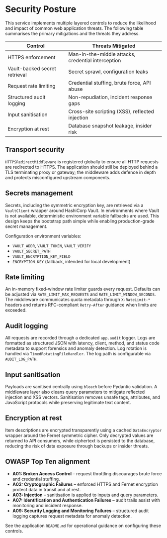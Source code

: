 # Security Posture

This service implements multiple layered controls to reduce the likelihood and
impact of common web application threats. The following table summarises the
primary mitigations and the threats they address.

| Control | Threats Mitigated |
| --- | --- |
| HTTPS enforcement | Man-in-the-middle attacks, credential interception |
| Vault-backed secret retrieval | Secret sprawl, configuration leaks |
| Request rate limiting | Credential stuffing, brute force, API abuse |
| Structured audit logging | Non-repudiation, incident response gaps |
| Input sanitisation | Cross-site scripting (XSS), reflected injection |
| Encryption at rest | Database snapshot leakage, insider risk |

## Transport security

`HTTPSRedirectMiddleware` is registered globally to ensure all HTTP requests are
redirected to HTTPS. The application should still be deployed behind a TLS
terminating proxy or gateway; the middleware adds defence in depth and protects
misconfigured upstream components.

## Secrets management

Secrets, including the symmetric encryption key, are retrieved via a
`VaultClient` wrapper around HashiCorp Vault. In environments where Vault is not
available, deterministic environment variable fallbacks are used. This design
keeps the bootstrap path simple while enabling production-grade secret
management.

Configuration environment variables:

- `VAULT_ADDR`, `VAULT_TOKEN`, `VAULT_VERIFY`
- `VAULT_SECRET_PATH`
- `VAULT_ENCRYPTION_KEY_FIELD`
- `ENCRYPTION_KEY` (fallback, intended for local development)

## Rate limiting

An in-memory fixed-window rate limiter guards every request. Defaults can be
adjusted via `RATE_LIMIT_MAX_REQUESTS` and `RATE_LIMIT_WINDOW_SECONDS`. The
middleware communicates quota metadata through `X-RateLimit-*` headers and
returns RFC-compliant `Retry-After` guidance when limits are exceeded.

## Audit logging

All requests are recorded through a dedicated `app.audit` logger. Logs are
formatted as structured JSON with latency, client, method, and status code
metadata to support forensics and anomaly detection. Log rotation is handled via
`TimedRotatingFileHandler`. The log path is configurable via `AUDIT_LOG_PATH`.

## Input sanitisation

Payloads are sanitised centrally using `bleach` before Pydantic validation. A
middleware layer also cleans query parameters to mitigate reflected injection
and XSS vectors. Sanitisation removes unsafe tags, attributes, and JavaScript
protocols while preserving legitimate text content.

## Encryption at rest

Item descriptions are encrypted transparently using a cached `DataEncryptor`
wrapper around the Fernet symmetric cipher. Only decrypted values are returned
to API consumers, while ciphertext is persisted to the database, reducing the
risk of data exposure through backups or insider threats.

## OWASP Top Ten alignment

- **A01: Broken Access Control** – request throttling discourages brute force
  and credential stuffing.
- **A02: Cryptographic Failures** – enforced HTTPS and Fernet encryption protect
  data in transit and at rest.
- **A03: Injection** – sanitisation is applied to inputs and query parameters.
- **A07: Identification and Authentication Failures** – audit trails assist with
  monitoring and incident response.
- **A09: Security Logging and Monitoring Failures** – structured audit logging
  captures request metadata for anomaly detection.

See the application `README.md` for operational guidance on configuring these
controls.
